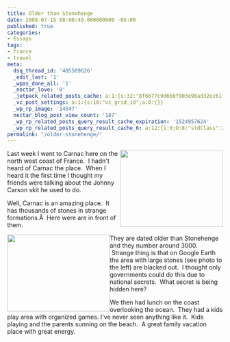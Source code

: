 ```yaml
---
title: Older than Stonehenge
date: 2008-07-15 08:00:49.000000000 -05:00
published: true
categories:
- Essays
tags:
- france
- travel
meta:
  dsq_thread_id: '405509626'
  _edit_last: '1'
  _wpas_done_all: '1'
  _nectar_love: '0'
  _jetpack_related_posts_cache: a:1:{s:32:"8f6677c9d6b0f903e98ad32ec61f8deb";a:2:{s:7:"expires";i:1470322016;s:7:"payload";a:3:{i:0;a:1:{s:2:"id";i:6817;}i:1;a:1:{s:2:"id";i:83;}i:2;a:1:{s:2:"id";i:252;}}}}
  _vc_post_settings: a:1:{s:10:"vc_grid_id";a:0:{}}
  _wp_rp_image: '14547'
  nectar_blog_post_view_count: '187'
  _wp_rp_related_posts_query_result_cache_expiration: '1524957624'
  _wp_rp_related_posts_query_result_cache_6: a:12:{i:0;O:8:"stdClass":2:{s:7:"post_id";s:4:"4409";s:5:"score";s:16:"96.1340462224182";}i:1;O:8:"stdClass":2:{s:7:"post_id";s:4:"4406";s:5:"score";s:17:"94.11084439903331";}i:2;O:8:"stdClass":2:{s:7:"post_id";s:4:"4405";s:5:"score";s:17:"86.49472417100688";}i:3;O:8:"stdClass":2:{s:7:"post_id";s:4:"4411";s:5:"score";s:16:"85.7592746107367";}i:4;O:8:"stdClass":2:{s:7:"post_id";s:4:"4410";s:5:"score";s:16:"85.7592746107367";}i:5;O:8:"stdClass":2:{s:7:"post_id";s:4:"4408";s:5:"score";s:16:"85.7592746107367";}i:6;O:8:"stdClass":2:{s:7:"post_id";s:4:"4407";s:5:"score";s:16:"85.7592746107367";}i:7;O:8:"stdClass":2:{s:7:"post_id";s:4:"4404";s:5:"score";s:17:"77.74181299177201";}i:8;O:8:"stdClass":2:{s:7:"post_id";s:3:"213";s:5:"score";s:18:"48.402189372114385";}i:9;O:8:"stdClass":2:{s:7:"post_id";s:4:"4412";s:5:"score";s:18:"48.000847981176115";}i:10;O:8:"stdClass":2:{s:7:"post_id";s:3:"788";s:5:"score";s:17:"41.99471871456227";}i:11;O:8:"stdClass":2:{s:7:"post_id";s:3:"746";s:5:"score";s:17:"41.99471871456227";}}
permalink: "/older-stonehenge/"
---
```

<a href="http://flickr.com/photos/eaglechris/sets/72157606014898048/"><img class="alignright" style="float: right;" src="{{ site.baseurl }}/posts/2008/07/2648419429_c9bbf3e665_m.jpg" alt="" width="240" height="180" /></a>Last week I went to Carnac here on the north west coast of France.  I hadn't heard of Carnac the place.  When I heard it the first time I thought my friends were talking about the Johnny Carson skit he used to do.

Well, Carnac is an amazing place.  It has thousands of stones in strange formations.Â  Here were are in front of them.

<a href="http://flickr.com/photos/eaglechris/sets/72157606014898048/"><img class="alignleft" style="float: left;" src="{{ site.baseurl }}/posts/2008/07/2646694922_70a461e890_m.jpg" alt="" width="240" height="180" /></a>They are dated older than Stonehenge and they number around 3000.  Strange thing is that on Google Earth the area with large stones (see photo to the left) are blacked out.  I thought only governments could do this due to national secrets.  What secret is being hidden here?

We then had lunch on the coast overlooking the ocean.  They had a kids play area with organized games. I've never seen anything like it.  Kids playing and the parents sunning on the beach.  A great family vacation place with great energy.</p>
